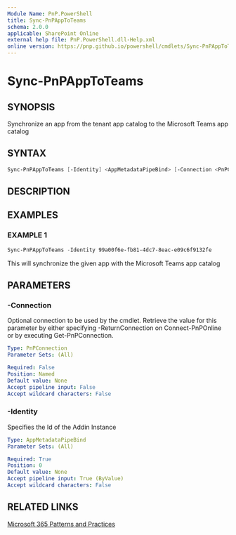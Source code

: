 ```yaml
---
Module Name: PnP.PowerShell
title: Sync-PnPAppToTeams
schema: 2.0.0
applicable: SharePoint Online
external help file: PnP.PowerShell.dll-Help.xml
online version: https://pnp.github.io/powershell/cmdlets/Sync-PnPAppToTeams.html
---
```

 
# Sync-PnPAppToTeams

## SYNOPSIS
Synchronize an app from the tenant app catalog to the Microsoft Teams app catalog

## SYNTAX

```powershell
Sync-PnPAppToTeams [-Identity] <AppMetadataPipeBind> [-Connection <PnPConnection>] [<CommonParameters>]
```

## DESCRIPTION

## EXAMPLES

### EXAMPLE 1
```powershell
Sync-PnPAppToTeams -Identity 99a00f6e-fb81-4dc7-8eac-e09c6f9132fe
```

This will synchronize the given app with the Microsoft Teams app catalog

## PARAMETERS

### -Connection
Optional connection to be used by the cmdlet. Retrieve the value for this parameter by either specifying -ReturnConnection on Connect-PnPOnline or by executing Get-PnPConnection.

```yaml
Type: PnPConnection
Parameter Sets: (All)

Required: False
Position: Named
Default value: None
Accept pipeline input: False
Accept wildcard characters: False
```

### -Identity
Specifies the Id of the Addin Instance

```yaml
Type: AppMetadataPipeBind
Parameter Sets: (All)

Required: True
Position: 0
Default value: None
Accept pipeline input: True (ByValue)
Accept wildcard characters: False
```

## RELATED LINKS

[Microsoft 365 Patterns and Practices](https://aka.ms/m365pnp)

